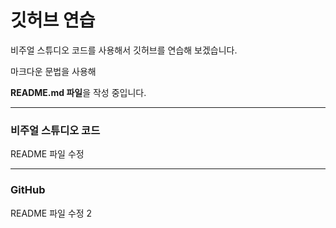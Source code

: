 # 깃허브 연습

비주얼 스튜디오 코드를 사용해서 깃허브를 연습해 보겠습니다.

마크다운 문법을 사용해

**README.md 파일**을 작성 중입니다.

-------------------------------------------

### 비주얼 스튜디오 코드

README 파일 수정

-------------------------------------------


### GitHub

README 파일 수정 2

